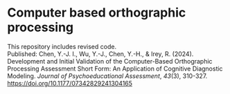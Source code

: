 
# Computer based orthographic processing

<!-- badges: start -->
<!-- badges: end -->

This repository includes revised code.  
Published: Chen, Y.-J. I., Wu, Y.-J., Chen, Y.-H., & Irey, R. (2024). Development and Initial Validation of the Computer-Based Orthographic Processing Assessment Short Form: An Application of Cognitive Diagnostic Modeling. *Journal of Psychoeducational Assessment*, *43*(3), 310-327. https://doi.org/10.1177/07342829241304165


